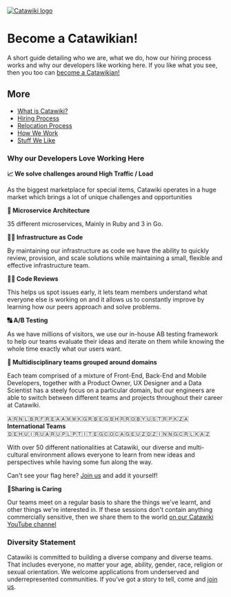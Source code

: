 [![Catawiki logo](catawiki.png)](https://www.catawiki.com)

# Become a Catawikian!

A short guide detailing who we are, what we do, how our hiring process works and why our developers like working here. If you like what you see, then you too can [become a Catawikian!](https://www.catawiki.com/jobs/)

## More

- [What is Catawiki?](What%20is%20Catawiki.md)
- [Hiring Process](Hiring%20Process.md)
- [Relocation Process](Relocation%20Process.md)
- [How We Work](How%20We%20Work.md)
- [Stuff We Like](Stuff%20We%20Like.md)

### Why our Developers Love Working Here

**📈 We solve challenges around High Traffic / Load**

As the biggest marketplace for special items, Catawiki operates in a huge market which brings a lot of unique challenges and opportunities

**💎 Microservice Architecture**

35 different microservices, Mainly in Ruby and 3 in Go.

**👩‍💻 Infrastructure as Code**

By maintaining our infrastructure as code we have the ability to quickly review, provision, and scale solutions while maintaining a small, flexible and effective infrastructure team.

**👨‍🎓 Code Reviews**

This helps us spot issues early, it lets team members understand what everyone else is working on and it allows us to constantly improve by learning how our peers approach and solve problems.

**🔠 A/B Testing**

As we have millions of visitors, we use our in-house AB testing framework to help our teams evaluate their ideas and iterate on them while knowing the whole time exactly what our users want.

**👥 Multidisciplinary teams grouped around domains**

Each team comprised of a mixture of Front-End, Back-End and Mobile Developers, together with a Product Owner, UX Designer and a Data Scientist has a steely focus on a particular domain, but our engineers are able to switch between different teams and projects throughout their career at Catawiki.

🇦🇷🇳🇱🇧🇷🇫🇷🇪🇦🇦🇲🇲🇰🇬🇷🇧🇪🇬🇧🇭🇷🇷🇴🇧🇾🇺🇸🇹🇷🇵🇰🇿🇦  
**International Teams**  
🇩🇪🇭🇺🇮🇷🇺🇦🇷🇺🇵🇱🇵🇹🇮🇹🇪🇬🇨🇴🇨🇦🇬🇪🇺🇿🇩🇿🇮🇳🇳🇬🇨🇷🇱🇰🇦🇿 

With over 50 different nationalities at Catawiki, our diverse and multi-cultural environment allows everyone to learn from new ideas and perspectives while having some fun along the way.

Can't see your flag here? [Join us](https://www.catawiki.com/jobs) and add it yourself!

**🤗Sharing is Caring**

Our teams meet on a regular basis to share the things we've learnt, and other things we're interested in. If these sessions don't contain anything commercially sensitive, then we share them to the world [on our Catawiki YouTube channel](https://www.youtube.com/playlist?list=PLDsguty5Wf6ptECvdeMDaf8WnLpaw09ki)

### Diversity Statement

Catawiki is committed to building a diverse company and diverse teams. That includes everyone, no matter your age, ability, gender, race, religion or sexual orientation. We welcome applications from underserved and underrepresented communities. If you’ve got a story to tell, come and [join us](https://www.catawiki.com/jobs).
